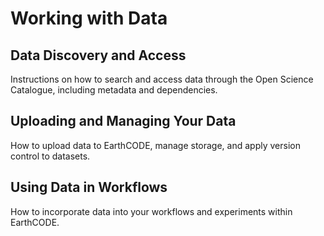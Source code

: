 # Working with Data
## Data Discovery and Access
Instructions on how to search and access data through the Open Science Catalogue, including metadata and dependencies.

## Uploading and Managing Your Data
How to upload data to EarthCODE, manage storage, and apply version control to datasets.

## Using Data in Workflows
How to incorporate data into your workflows and experiments within EarthCODE.

